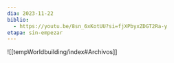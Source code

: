 ```yaml
---
dia: 2023-11-22
biblio:
  - https://youtu.be/8sn_6xKotUU?si=fjXPbyxZDGT2Ra-y
etapa: sin-empezar
---
```









![[tempWorldbuilding/index#Archivos]]